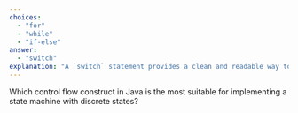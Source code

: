 ```yaml
---
choices:
  - "for"
  - "while"
  - "if-else"
answer:
  - "switch"
explanation: "A `switch` statement provides a clean and readable way to represent state transitions based on defined cases."
---
```


Which control flow construct in Java is the most suitable for implementing a state machine with discrete states?

